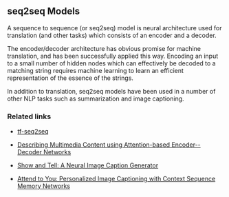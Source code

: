 ## seq2seq Models

A sequence to sequence (or seq2seq) model is neural architecture used for translation (and other tasks) which consists of an encoder and a decoder.

The encoder/decoder architecture has obvious promise for machine translation, and has been successfully applied this way.  Encoding an input to a small number of hidden nodes which can effectively be decoded to a matching string requires machine learning to learn an efficient representation of the essence of the strings.

In addition to translation, seq2seq models have been used in a number of other NLP tasks such as summarization and image captioning.


### Related links

* [tf-seq2seq](https://google.github.io/seq2seq/)

* [Describing Multimedia Content using Attention-based Encoder--Decoder Networks](https://arxiv.org/abs/1507.01053v1)

* [Show and Tell: A Neural Image Caption Generator](https://www.cv-foundation.org/openaccess/content_cvpr_2015/papers/Vinyals_Show_and_Tell_2015_CVPR_paper.pdf)

* [Attend to You: Personalized Image Captioning
with Context Sequence Memory Networks](https://arxiv.org/pdf/1704.06485.pdf)
